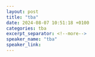 ```yaml
---
layout: post
title: "tba"
date: 2024-08-07 10:51:18 +0100
categories: tba
excerpt_separator: <!--more-->
speaker_name: "tba"
speaker_link: 
---
```


<!--more-->